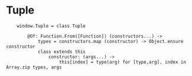 # Tuple

		
		window.Tuple = class Tuple
	
			@Of: Function.From([Function]) (constructors...) ->
				types = constructors.map (constructor) -> Object.ensure constructor
				class extends this
					constructor: (args...) ->
						this[index] = type(arg) for [type,arg], index in Array.zip types, args
						
